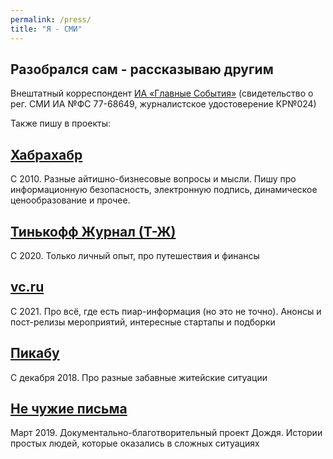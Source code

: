 ```yaml
---
permalink: /press/
title: "Я - СМИ"
---
```


## Разобрался сам - рассказываю другим

Внештатный корреспондент [ИА «Главные События»](https://glavnoe24.info/) (свидетельство о рег. СМИ ИА №ФС 77-68649, журналистское удостоверение КР№024)

Также пишу в проекты:

## [Хабрахабр](https://habr.com/ru/users/carpediem/posts/)

С 2010. Разные айтишно-бизнесовые вопросы и мысли. Пишу про информационную безопасность, электронную подпись, динамическое ценообразование и прочее.

## [Тинькофф Журнал (Т-Ж)](https://journal.tinkoff.ru/serikov/)

С 2020. Только личный опыт, про путешествия и финансы

## [vc.ru](https://vc.ru/u/855163-pavel-serikov)

C 2021. Про всё, где есть пиар-информация (но это не точно). Анонсы и пост-релизы мероприятий, интересные стартапы и подборки

## [Пикабу](https://pikabu.ru/@makezbs)

С декабря 2018. Про разные забавные житейские ситуации

## [Не чужие письмa](http://web.archive.org/web/20201125112929/https://letters.tvrain.ru/)

Март 2019. Документально-благотворительный проект Дождя. Истории простых людей, которые оказались в сложных ситуациях
